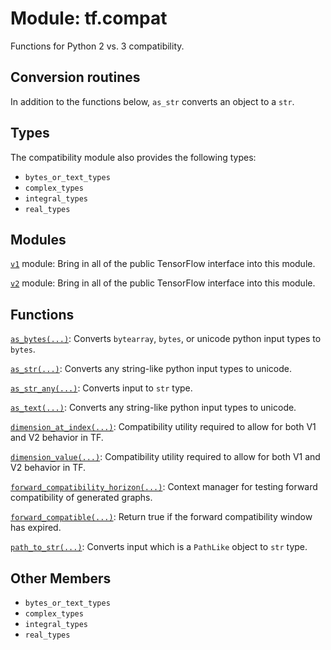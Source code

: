 <div itemscope itemtype="http://developers.google.com/ReferenceObject">
<meta itemprop="name" content="tf.compat" />
<meta itemprop="path" content="Stable" />
<meta itemprop="property" content="bytes_or_text_types"/>
<meta itemprop="property" content="complex_types"/>
<meta itemprop="property" content="integral_types"/>
<meta itemprop="property" content="real_types"/>
</div>

# Module: tf.compat

Functions for Python 2 vs. 3 compatibility.

<!-- Placeholder for "Used in" -->

## Conversion routines
In addition to the functions below, `as_str` converts an object to a `str`.


## Types
The compatibility module also provides the following types:

* `bytes_or_text_types`
* `complex_types`
* `integral_types`
* `real_types`

## Modules

[`v1`](../tf/compat/v1.md) module: Bring in all of the public TensorFlow interface into this module.

[`v2`](../tf/compat/v2.md) module: Bring in all of the public TensorFlow interface into this module.

## Functions

[`as_bytes(...)`](../tf/compat/as_bytes.md): Converts `bytearray`, `bytes`, or unicode python input types to `bytes`.

[`as_str(...)`](../tf/compat/as_text.md): Converts any string-like python input types to unicode.

[`as_str_any(...)`](../tf/compat/as_str_any.md): Converts input to `str` type.

[`as_text(...)`](../tf/compat/as_text.md): Converts any string-like python input types to unicode.

[`dimension_at_index(...)`](../tf/compat/dimension_at_index.md): Compatibility utility required to allow for both V1 and V2 behavior in TF.

[`dimension_value(...)`](../tf/compat/dimension_value.md): Compatibility utility required to allow for both V1 and V2 behavior in TF.

[`forward_compatibility_horizon(...)`](../tf/compat/forward_compatibility_horizon.md): Context manager for testing forward compatibility of generated graphs.

[`forward_compatible(...)`](../tf/compat/forward_compatible.md): Return true if the forward compatibility window has expired.

[`path_to_str(...)`](../tf/compat/path_to_str.md): Converts input which is a `PathLike` object to `str` type.

## Other Members

* `bytes_or_text_types` <a id="bytes_or_text_types"></a>
* `complex_types` <a id="complex_types"></a>
* `integral_types` <a id="integral_types"></a>
* `real_types` <a id="real_types"></a>
